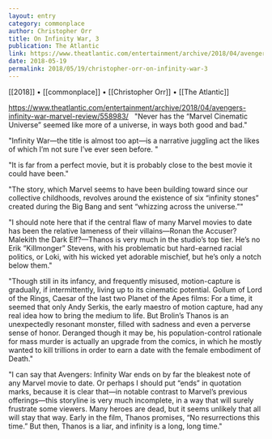 ```yaml
---
layout: entry
category: commonplace
author: Christopher Orr
title: On Infinity War, 3
publication: The Atlantic
link: https://www.theatlantic.com/entertainment/archive/2018/04/avengers-infinity-war-marvel-review/558983/
date: 2018-05-19
permalink: 2018/05/19/christopher-orr-on-infinity-war-3
---
```


[[2018]] • [[commonplace]] • [[Christopher Orr]] • [[The Atlantic]]

https://www.theatlantic.com/entertainment/archive/2018/04/avengers-infinity-war-marvel-review/558983/
 
"Never has the “Marvel Cinematic Universe” seemed like more of a universe, in ways both good and bad."

"Infinity War—the title is almost too apt—is a narrative juggling act the likes of which I’m not sure I’ve ever seen before. "

"It is far from a perfect movie, but it is probably close to the best movie it could have been."

"The story, which Marvel seems to have been building toward since our collective childhoods, revolves around the existence of six “infinity stones” created during the Big Bang and sent “whizzing across the universe.”"

"I should note here that if the central flaw of many Marvel movies to date has been the relative lameness of their villains—Ronan the Accuser? Malekith the Dark Elf?—Thanos is very much in the studio’s top tier. He’s no Erik “Killmonger” Stevens, with his problematic but hard-earned racial politics, or Loki, with his wicked yet adorable mischief, but he’s only a notch below them."

"Though still in its infancy, and frequently misused, motion-capture is gradually, if intermittently, living up to its cinematic potential. Gollum of Lord of the Rings, Caesar of the last two Planet of the Apes films: For a time, it seemed that only Andy Serkis, the early maestro of motion capture, had any real idea how to bring the medium to life. But Brolin’s Thanos is an unexpectedly resonant monster, filled with sadness and even a perverse sense of honor. Deranged though it may be, his population-control rationale for mass murder is actually an upgrade from the comics, in which he mostly wanted to kill trillions in order to earn a date with the female embodiment of Death."

"I can say that Avengers: Infinity War ends on by far the bleakest note of any Marvel movie to date. Or perhaps I should put “ends” in quotation marks, because it is clear that—in notable contrast to Marvel’s previous offerings—this storyline is very much incomplete, in a way that will surely frustrate some viewers. Many heroes are dead, but it seems unlikely that all will stay that way. Early in the film, Thanos promises, “No resurrections this time.” But then, Thanos is a liar, and infinity is a long, long time."



